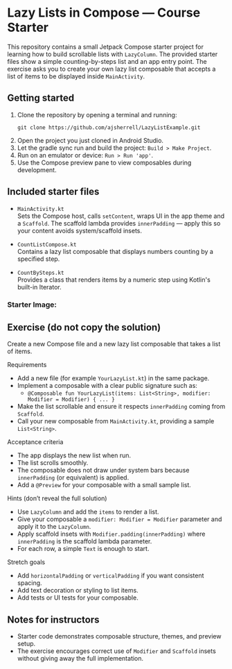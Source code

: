 # Lazy Lists in Compose — Course Starter

This repository contains a small Jetpack Compose starter project for learning how to build 
scrollable lists with `LazyColumn`. The provided starter files show a simple counting-by-steps list 
and an app entry point. The exercise asks you to create your own lazy list composable that accepts
a list of items to be displayed inside `MainActivity`.

## Getting started

1. Clone the repository by opening a terminal and running:
   ```
   git clone https://github.com/ajsherrell/LazyListExample.git
2. Open the project you just cloned in Android Studio.
3. Let the gradle sync run and build the project: `Build > Make Project`.
4. Run on an emulator or device: `Run > Run 'app'`.
5. Use the Compose preview pane to view composables during development.

## Included starter files

- `MainActivity.kt`  
  Sets the Compose host, calls `setContent`, wraps UI in the app theme and a `Scaffold`.
The scaffold lambda provides `innerPadding` — apply this so your content avoids system/scaffold insets.

- `CountListCompose.kt`  
  Contains a lazy list composable that displays numbers counting by a specified step.

- `CountBySteps.kt`  
  Provides a class that renders items by a numeric step using Kotlin's built-in Iterator.

### Starter Image:


## Exercise (do not copy the solution)

Create a new Compose file and a new lazy list composable that takes a list of items.

Requirements
- Add a new file (for example `YourLazyList.kt`) in the same package.
- Implement a composable with a clear public signature such as:
    - `@Composable fun YourLazyList(items: List<String>, modifier: Modifier = Modifier) { ... }`
- Make the list scrollable and ensure it respects `innerPadding` coming from `Scaffold`.
- Call your new composable from `MainActivity.kt`, providing a sample `List<String>`.

Acceptance criteria
- The app displays the new list when run.
- The list scrolls smoothly.
- The composable does not draw under system bars because `innerPadding` (or equivalent) is applied.
- Add a `@Preview` for your composable with a small sample list.

Hints (don’t reveal the full solution)
- Use `LazyColumn` and add the `items` to render a list.
- Give your composable a `modifier: Modifier = Modifier` parameter and apply it to the `LazyColumn`.
- Apply scaffold insets with `Modifier.padding(innerPadding)` where `innerPadding` is the scaffold lambda parameter.
- For each row, a simple `Text` is enough to start.

Stretch goals
- Add `horizontalPadding` or `verticalPadding` if you want consistent spacing.
- Add text decoration or styling to list items.
- Add tests or UI tests for your composable.

## Notes for instructors
- Starter code demonstrates composable structure, themes, and preview setup.
- The exercise encourages correct use of `Modifier` and `Scaffold` insets without giving away the full implementation.
